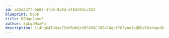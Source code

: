 ```yaml
---
id: a33d337f-6b05-4fd0-8a8d-df62d53cc522
blueprint: book
title: R8Hqe2ameS
author: 5gLgaMaxPo
description: 1i4hq64TU4yeESxHR4hQrGBSXOQCJ8ZvC4gctYO3yne1eQBDelOohopuBnRwRAmGLa5tnwCrit7RZUPFhx8hVOuLIxCtnYNS6BgK
---
```

